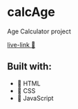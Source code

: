 # calcAge

<p>Age Calculator project</p>

[live-link 🔗](https://joshua-timothy.github.io/calcAge/)

## Built with:
- 🚀 HTML
- 🚀 CSS
- 🚀 JavaScript
